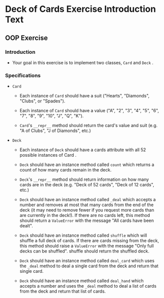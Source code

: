 # Deck of Cards Exercise Introduction Text
## OOP Exercise

### Introduction

- Your goal in this exercise is to implement two classes, `Card`  and `Deck` .

### Specifications

- `Card` 

    - Each instance of `Card` should have a suit ("Hearts", "Diamonds", "Clubs", or "Spades").

    - Each instance of `Card` should have a value ("A", "2", "3", "4", "5", "6", "7", "8", "9", "10", "J", "Q", "K").

    - `Card`'s `__repr__` method should return the card's value and suit (e.g. "A of Clubs", "J of Diamonds", etc.)

- `Deck` 

    - Each instance of `Deck` should have a cards attribute with all 52 possible instances of Card .

    - `Deck` should have an instance method called `count` which returns a count of how many cards remain in the deck.

    - `Deck`'s `__repr__` method should return information on how many cards are in the deck (e.g. "Deck of 52 cards", "Deck of 12 cards", etc.)

    - `Deck` should have an instance method called `_deal` which accepts a number and removes at most that many cards from the end of the deck (it may need to remove fewer if you request more cards than are currently in the deck!). If there are no cards left, this method should return a `ValueError` with the message "All cards have been dealt".

    - `Deck` should have an instance method called `shuffle` which will shuffle a full deck of cards. If there are cards missing from the deck, this method should raise a `ValueError` with the message "Only full decks can be shuffled". shuffle should return the shuffled deck.

    - `Deck` should have an instance method called `deal_card` which uses the `_deal` method to deal a single card from the deck and return that single card.

    - `Deck` should have an instance method called `deal_hand` which accepts a number and uses the `_deal` method to deal a list of cards from the deck and return that list of cards.




